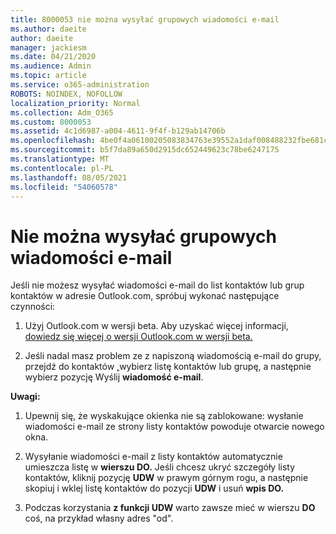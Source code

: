 ```yaml
---
title: 8000053 nie można wysyłać grupowych wiadomości e-mail
ms.author: daeite
author: daeite
manager: jackiesm
ms.date: 04/21/2020
ms.audience: Admin
ms.topic: article
ms.service: o365-administration
ROBOTS: NOINDEX, NOFOLLOW
localization_priority: Normal
ms.collection: Adm_O365
ms.custom: 8000053
ms.assetid: 4c1d6987-a004-4611-9f4f-b129ab14706b
ms.openlocfilehash: 4be0f4a06100205083834763e39552a1daf008488232fbe681c3ab71e549f764
ms.sourcegitcommit: b5f7da89a650d2915dc652449623c78be6247175
ms.translationtype: MT
ms.contentlocale: pl-PL
ms.lasthandoff: 08/05/2021
ms.locfileid: "54060578"
---
```

# <a name="unable-to-send-group-emails"></a>Nie można wysyłać grupowych wiadomości e-mail

Jeśli nie możesz wysyłać wiadomości e-mail do list kontaktów lub grup kontaktów w adresie Outlook.com, spróbuj wykonać następujące czynności:
  
1. Użyj Outlook.com w wersji beta. Aby uzyskać więcej informacji, [dowiedz się więcej o wersji Outlook.com w wersji beta.](https://support.office.com/article/e2261c7f-d413-4084-8f22-21282f42d8cf)
    
2. Jeśli nadal masz problem ze z napiszoną wiadomością e-mail do grupy, przejdź do kontaktów [,](https://outlook.live.com/people/)wybierz listę kontaktów lub grupę, a następnie wybierz pozycję Wyślij **wiadomość e-mail**.
    
 **Uwagi:**
  
1. Upewnij się, że wyskakujące okienka nie są zablokowane: wysłanie wiadomości e-mail ze strony listy kontaktów powoduje otwarcie nowego okna.
    
2. Wysyłanie wiadomości e-mail z listy kontaktów automatycznie umieszcza listę w **wierszu DO.** Jeśli chcesz ukryć szczegóły listy kontaktów, kliknij pozycję **UDW** w prawym górnym rogu, a następnie skopiuj i wklej listę kontaktów do pozycji **UDW** i usuń **wpis DO.** 
    
3. Podczas korzystania **z funkcji UDW** warto zawsze mieć w wierszu **DO** coś, na przykład własny adres "od". 
    

